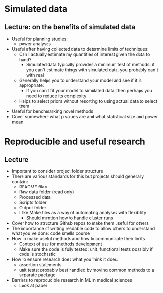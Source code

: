 # Simulated data

## Lecture: on the benefits of simulated data

* Useful for planning studies:
  * power analyses
* Useful after having collected data to determine limits of techniques: 
  * Can I actually estimate my quantities of interest given the data to hand?
    * Simulated data typically provides a minimum test of methods: if you can't estimate things with simulated data, you probably can't with real
  * Generally helps you to understand your model and see if it is appropriate:
    * If you can't fit your model to simulated data, then perhaps you need to reduce its complexity
  * Helps to select priors without resorting to using actual data to select them
* Useful for benchmarking novel methods
* Cover somewhere what p values are and what statistical size and power mean

 # Reproducible and useful research

## Lecture

* Important to consider project folder structure
* There are various standards for this but projects should generally contain:
  * README files
  * Raw data folder (read only)
  * Processed data
  * Scripts folder
  * Output folder
  * I like Make files as a way of automating analyses with flexibility
    * Should mention how to handle cluster runs
* Cover how to structure Github repos to make them useful for others
* The importance of writing readable code to allow others to understand what you've done: code smells course
* How to make useful methods and how to communicate their limits
  * Context of use for methods development
  * Make sure the code is fully tested: unit, functional tests possibly if code is stochastic
* How to ensure research does what you think it does:
  * assertion statements
  * unit tests: probably best handled by moving common methods to a separate package
* Barriers to reproducible research in ML in medical sciences
  * Look at paper